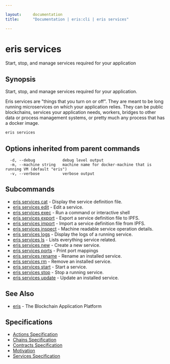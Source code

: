 ```yaml
---

layout:     documentation
title:      "Documentation | eris:cli | eris services"

---
```


# eris services

Start, stop, and manage services required for your application

## Synopsis

Start, stop, and manage services required for your application.

Eris services are "things that you turn on or off". They are meant to be long
running microservices on which your application relies. They can be public
blockchains, services your application needs, workers, bridges to other data
or process management systems, or pretty much any process that has a docker
image.

```bash
eris services
```

## Options inherited from parent commands

```
  -d, --debug            debug level output
  -m, --machine string   machine name for docker-machine that is running VM (default "eris")
  -v, --verbose          verbose output
```

## Subcommands

* [eris services cat](https://docs.erisindustries.com/documentation/eris-cli/0.11.3/eris_services_cat/)	 - Display the service definition file.
* [eris services edit](https://docs.erisindustries.com/documentation/eris-cli/0.11.3/eris_services_edit/)	 - Edit a service.
* [eris services exec](https://docs.erisindustries.com/documentation/eris-cli/0.11.3/eris_services_exec/)	 - Run a command or interactive shell
* [eris services export](https://docs.erisindustries.com/documentation/eris-cli/0.11.3/eris_services_export/)	 - Export a service definition file to IPFS.
* [eris services import](https://docs.erisindustries.com/documentation/eris-cli/0.11.3/eris_services_import/)	 - Import a service definition file from IPFS.
* [eris services inspect](https://docs.erisindustries.com/documentation/eris-cli/0.11.3/eris_services_inspect/)	 - Machine readable service operation details.
* [eris services logs](https://docs.erisindustries.com/documentation/eris-cli/0.11.3/eris_services_logs/)	 - Display the logs of a running service.
* [eris services ls](https://docs.erisindustries.com/documentation/eris-cli/0.11.3/eris_services_ls/)	 - Lists everything service related.
* [eris services new](https://docs.erisindustries.com/documentation/eris-cli/0.11.3/eris_services_new/)	 - Create a new service.
* [eris services ports](https://docs.erisindustries.com/documentation/eris-cli/0.11.3/eris_services_ports/)	 - Print port mappings
* [eris services rename](https://docs.erisindustries.com/documentation/eris-cli/0.11.3/eris_services_rename/)	 - Rename an installed service.
* [eris services rm](https://docs.erisindustries.com/documentation/eris-cli/0.11.3/eris_services_rm/)	 - Remove an installed service.
* [eris services start](https://docs.erisindustries.com/documentation/eris-cli/0.11.3/eris_services_start/)	 - Start a service.
* [eris services stop](https://docs.erisindustries.com/documentation/eris-cli/0.11.3/eris_services_stop/)	 - Stop a running service.
* [eris services update](https://docs.erisindustries.com/documentation/eris-cli/0.11.3/eris_services_update/)	 - Update an installed service.

## See Also

* [eris](https://docs.erisindustries.com/documentation/eris-cli/0.11.3/eris/)	 - The Blockchain Application Platform

## Specifications

* [Actions Specification](https://docs.erisindustries.com/documentation/eris-cli/0.11.3/actions_specification/)
* [Chains Specification](https://docs.erisindustries.com/documentation/eris-cli/0.11.3/chains_specification/)
* [Contracts Specification](https://docs.erisindustries.com/documentation/eris-cli/0.11.3/contracts_specification/)
* [Motivation](https://docs.erisindustries.com/documentation/eris-cli/0.11.3/motivation/)
* [Services Specification](https://docs.erisindustries.com/documentation/eris-cli/0.11.3/services_specification/)

